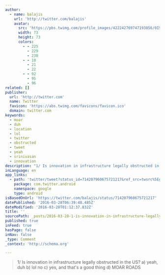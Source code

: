 ```yaml
---
author:
  - name: balajis
    url: 'http://twitter.com/balajis'
    avatar:
      src: 'https://pbs.twimg.com/profile_images/422242769747193856/0ISaDb4__bigger.png'
      width: 73
      height: 73
      colors:
        - - 225
          - 229
          - 230
        - - 18
          - 21
          - 22
        - - 92
          - 95
          - 96
related: []
publisher:
  url: 'http://twitter.com'
  name: Twitter
  favicon: 'https://abs.twimg.com/favicons/favicon.ico'
  domain: twitter.com
keywords:
  - moar
  - duh
  - location
  - lol
  - twitter
  - obstructed
  - tweet
  - yeah
  - srinivasan
  - innovation
description: "1/ Is innovation in infrastructure legally obstructed in the US? a) yeah, duh b) lol no c) yes, and that's a good thing d) MOAR ROADS"
inLanguage: en
app_links:
  - path: 'twitter/tweet?status_id=714207960675721217&ref_src=twsrc%5Egoogle%7Ctwcamp%5Eandroidseo%7Ctwgr%5Estatus%7Ctwterm%5E714207960675721217'
    package: com.twitter.android
    namespace: google
    type: android
isBasedOnUrl: 'https://twitter.com/balajis/status/714207960675721217'
datePublished: '2016-03-28T06:39:48.485Z'
dateModified: '2016-03-28T01:12:37.832Z'
title: ''
sourcePath: _posts/2016-03-28-1-is-innovation-in-infrastructure-legally-obstructed-in-the.md
published: true
inFeed: true
hasPage: false
inNav: false
_type: Comment
_context: 'http://schema.org'

---
```

> 1/ Is innovation in infrastructure legally obstructed in the US? a) yeah, duh b) lol no c) yes, and that's a good thing d) MOAR ROADS